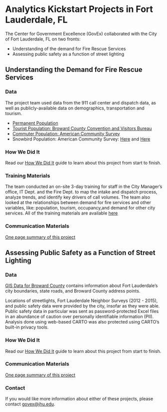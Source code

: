 # Analytics Kickstart Projects in Fort Lauderdale, FL

The Center for Government Excellence (GovEx) collaborated with the City of Fort Lauderdale, FL on two fronts:
* Understanding of the demand for Fire Rescue Services
* Assessing public safety as a function of street lighting

## Understanding the Demand for Fire Rescue Services 

### Data
The project team used data from the 911 call center and dispatch data, as well as publicly-available data on demographics, transportation and tourism. 
* [Permanent Population](www.bebr.ufl.edu/population/data)
* [Tourist Population: Broward County Convention and Visitors Bureau](http://sunny.org/vital-stats/)
* [Commuter Population: American Community Survey](http://onthemap.ces.census.gov/)
* Snowbird Population: American Community Survey: [Here](http://factfinder.census.gov/bkmk/table/1.0/en/ACS/15_1YR/S1101/1600000US1224000) and [Here](http://factfinder.census.gov/bkmk/table/1.0/en/ACS/15_1YR/B25004/1600000US1224000)

### How We Did It
Read our [How We Did It](https://docs.google.com/document/d/18lVYPaC9WvC0BVh2I9HAG6ms6glkWSR7TlYbrkBqxd4/edit?usp=sharing) guide to learn about this project from start to finish.

### Training Materials
The team conducted an on-site 3-day training for staff in the City Manager’s office, IT Dept. and the Fire Dept. to map the intake and dispatch process, analyze trends, and identify key drivers of call volumes. The team also looked at the relationships between demand for fire services and other variables, like: population, tourism, occupancy,and demand for other city services. All of the training materials are available [here](https://docs.google.com/presentation/d/1IfwyClQRiI6h2iRpG61binkWdw03AGsrcsarV0HP3IM/edit?usp=sharing)

### Communication Materials
[One page summary of this project](https://github.com/govex/Fort_Lauderdale/blob/master/FTL_One_Pager_Fire_FINAL.pdf)

## Assessing Public Safety as a Function of Street Lighting

### Data
[GIS Data for Broward County](http://gis.broward.org/GISData.htm) contains information about Fort Lauderdale’s city boundaries, state roads, and Broward County address points.

Locations of streetlights, Fort Lauderdale Neighbor Surveys (2012 - 2015), and public safety data were provided by the city, insofar as they were able. Public safety data in particular was sent as password-protected Excel files in an abundance of caution over personally identifiable information (PII). Analysis done using web-based CARTO was also protected using CARTO’s built-in privacy tools. 

### How We Did It
Read our [How We Did It](https://docs.google.com/document/d/1IChajuJ14C9DXaPCp7wR7JKZakl9OTJmufwj404X4mQ/edit?usp=sharing) guide to learn about this project from start to finish.

### Communication Materials
[One page summary of this project](https://github.com/govex/Fort_Lauderdale/blob/master/FTL_One_Pager_Lights_FINAL.pdf)

### Contact
If you would like more information about either of these projects, please contact govex@jhu.edu.
